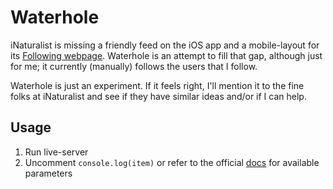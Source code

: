 # Waterhole

iNaturalist is missing a friendly feed on the iOS app and a mobile-layout for its [Following webpage](https://www.inaturalist.org/home?tab=following). Waterhole is an attempt to fill that gap, although just for me; it currently (manually) follows the users that I follow.

Waterhole is just an experiment. If it feels right, I'll mention it to the fine folks at iNaturalist and see if they have similar ideas and/or if I can help.

## Usage

1. Run live-server
2. Uncomment `console.log(item)` or refer to the official [docs](https://api.inaturalist.org/v1/docs/) for available parameters
